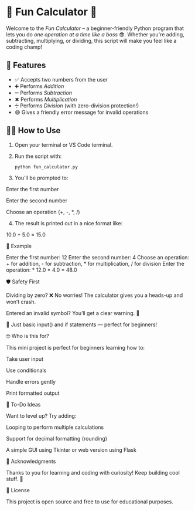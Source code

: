 # 🎉 Fun Calculator 🧮

Welcome to the *Fun Calculator* – a beginner-friendly Python program that lets you do *one operation at a time like a boss* 😎. Whether you're adding, subtracting, multiplying, or dividing, this script will make you feel like a coding champ!

## 🚀 Features

- ✅ Accepts two numbers from the user
- ➕ Performs *Addition*
- ➖ Performs *Subtraction*
- ✖ Performs *Multiplication*
- ➗ Performs *Division* (with zero-division protection!)
- 😅 Gives a friendly error message for invalid operations

## 🧑‍💻 How to Use

1. Open your terminal or VS Code terminal.
2. Run the script with:

   ```bash
   python fun_calculator.py

3. You'll be prompted to:

Enter the first number

Enter the second number

Choose an operation (+, -, *, /)

4. The result is printed out in a nice format like:

10.0 + 5.0 = 15.0

📁 Example

Enter the first number: 12
Enter the second number: 4
Choose an operation: + for addition, - for subtraction, * for multiplication, / for division
Enter the operation: *
12.0 * 4.0 = 48.0

🛡 Safety First

Dividing by zero? ❌ No worries! The calculator gives you a heads-up and won’t crash.

Entered an invalid symbol? You’ll get a clear warning. 🚫



🧠 Just basic input() and if statements — perfect for beginners!


🤓 Who is this for?

This mini project is perfect for beginners learning how to:

Take user input

Use conditionals

Handle errors gently

Print formatted output

📌 To-Do Ideas

Want to level up? Try adding:

Looping to perform multiple calculations

Support for decimal formatting (rounding)

A simple GUI using Tkinter or web version using Flask


🙌 Acknowledgments

Thanks to you for learning and coding with curiosity! Keep building cool stuff. 🚀

📄 License

This project is open source and free to use for educational purposes.
